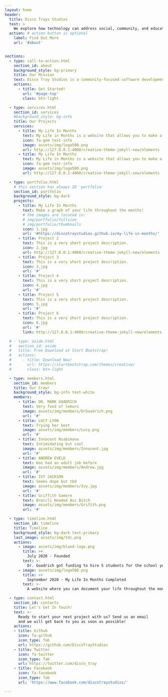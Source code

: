 ```yaml
---
layout: home
header:
  title: Disco Trays Studios
  text: >
    We explore how technology can address social, community, and educational issues through game development, mobile apps, and web systems/databases.
  action: # action button is optional
    label: Find Out More
    url: '#about'


sections:
  - type: call-to-action.html
    section_id: about
    background_style: bg-primary
    title: Our Mission
    text: Disco Tray Studios is a community-focused software development initiative at Hendrix College in Conway, Arkansas. We are five students led by Associate Professor of Computer Science, Dr.Mark Goadrich. This project aims to empower students in developing interactive educational games for social good and provide opportunities for student to execute and complete longer-term software  developmen projects that support the technological needs of the local community.
    actions:
      - title: Get Started!
        url: '#page-top'
        class: btn-light

  - type: services.html
    section_id: services
    #background_style: bg-info
    title: Our Projects
    services:
      - title: My Life In Months
        text: My Life in Months is a website that allows you to make a chart of your life throughout the months.
        icon: fa-gem text-info
        image: assets/img/logo500.png
        url: http://127.0.0.1:4000/creative-theme-jekyll-new/elements
      - title: My Life In Months
        text: My Life in Months is a website that allows you to make a chart of your life throughout the months.
        icon: fa-gem text-info
        image: assets/img/logo500.png
        url: http://127.0.0.1:4000/creative-theme-jekyll-new/elements

  - type: portfolio.html
    # this section has always ID 'portfolio'
    section_id: portfolio
    background_style: bg-dark
    projects:
      - title: My Life In Months
        text: Make a graph of your life throughout the months!
        # the images are located in:
        # img/portfolio/fullsize
        # img/portfolio/thumbnails
        icon: 1.jpg
        url: '#https://discotraystudios.github.io/my-life-in-months/'
      - title: Project 2
        text: This is a very short project description.
        icon: 2.jpg
        url: http://127.0.0.1:4000/creative-theme-jekyll-new/elements
      - title: Project 3
        text: This is a very short project description.
        icon: 3.jpg
        url: '#'
      - title: Project 4
        text: This is a very short project description.
        icon: 4.jpg
        url: '#'
      - title: Project 5
        text: This is a very short project description.
        icon: 5.jpg
        url: '#'
      - title: Project 6
        text: This is a very short project description.
        icon: 6.jpg
        url: '#'
        link: http://127.0.0.1:4000/creative-theme-jekyll-new/elements

  # - type: aside.html
  #   section_id: aside
  #   title: Free Download at Start Bootstrap!
  #   actions:
  #     - title: Download Now!
  #       url: https://startbootstrap.com/themes/creative/
  #       class: btn-light

  - type: members.html
    section_id: members
    title: Our Crew!
    background_style: bg-info text-white
    members:
      - title: DR. MARK GOADRICH
        text: Very fond of lemurs
        image: assets/img/members/DrGoadrich.png
        url: '#'
      - title: LUCY LYON
        text: Trying her best
        image: assets/img/members/Lucy.png
        url: '#'
      - title: Innocent Nsabimana
        text: Intimidating but cool
        image: assets/img/members/Innocent.jpg
        url: '#'
      - title: ANDREW EVELD
        text: Has had an adult job before
        image: assets/img/members/Andrew.jpg
        url: '#'
      - title: IVY JACKSON
        text: Seems dope but tbd
        image: assets/img/members/Ivy.jpg
        url: '#'
      - title: Griffith Samore
        text: Broccli Headed Ass Bitch
        image: assets/img/members/Grifith.png
        url: '#'

  - type: timeline.html
    section_id: timeline
    title: Timeline
    background_style: bg-dark text-primary
    last_image: assets/img/tdc.png
    actions:
      - image: assets/img/bland-logo.png
        title: >+
          July 2020 - Founded
        text: >-
          Dr. Goadrich got funding to hire 5 students for the school year
      - image: assets/img/logo500.png
        title: >+
          September 2020 - My Life In Months Completed
        text: >-
          A website where you can document your life throughout the months

  - type: contact.html
    section_id: contacts
    title: Let's Get In Touch!
    text: >-
      Ready to start your next project with us? Send us an email
      and we will get back to you as soon as possible!
    actions:
    - title: Github
      icon: fa-github
      icon_type: fab
      url: https://github.com/DiscoTrayStudios
    - title: Twitter
      icon: fa-twitter
      icon_type: fab
      url: https://twitter.com/disco_tray
    - title: Facebook
      icon: fa-facebook
      icon_type: fab
      url: 'https://www.facebook.com/discotraystudios/'

---
```

